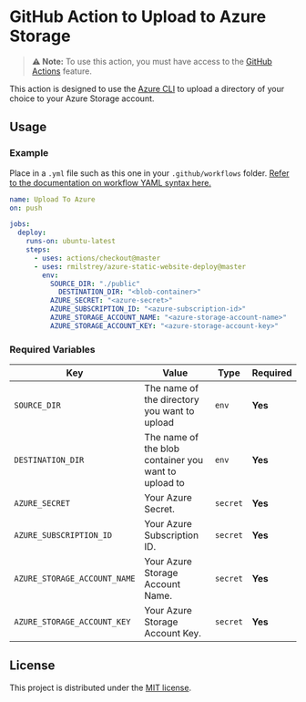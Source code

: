 # GitHub Action to Upload to Azure Storage

> **⚠️ Note:** To use this action, you must have access to the [GitHub Actions](https://github.com/features/actions) feature.

This action is designed to use the [Azure CLI](https://docs.microsoft.com/en-us/cli/azure/install-azure-cli?view=azure-cli-latest) to upload a directory of your choice to your Azure Storage account.

## Usage

### Example

Place in a `.yml` file such as this one in your `.github/workflows` folder. [Refer to the documentation on workflow YAML syntax here.](https://help.github.com/en/articles/workflow-syntax-for-github-actions)

```yaml
name: Upload To Azure
on: push

jobs:
  deploy:
    runs-on: ubuntu-latest
    steps:
      - uses: actions/checkout@master
      - uses: rmilstrey/azure-static-website-deploy@master
        env:
          SOURCE_DIR: "./public"
        	DESTINATION_DIR: "<blob-container>"
          AZURE_SECRET: "<azure-secret>"
          AZURE_SUBSCRIPTION_ID: "<azure-subscription-id>"
          AZURE_STORAGE_ACCOUNT_NAME: "<azure-storage-account-name>"
          AZURE_STORAGE_ACCOUNT_KEY: "<azure-storage-account-key>"
```
### Required Variables

| Key | Value | Type | Required |
| ------------- | ------------- | ------------- | ------------- |
| `SOURCE_DIR` | The name of the directory you want to upload | `env` | **Yes** |
| `DESTINATION_DIR` | The name of the blob container you want to upload to | `env` | **Yes** |
| `AZURE_SECRET` | Your Azure Secret. | `secret` | **Yes** |
| `AZURE_SUBSCRIPTION_ID` | Your Azure Subscription ID. | `secret` | **Yes** |
| `AZURE_STORAGE_ACCOUNT_NAME` | Your Azure Storage Account Name. | `secret` | **Yes** |
| `AZURE_STORAGE_ACCOUNT_KEY` | Your Azure Storage Account Key. | `secret` | **Yes** |

## License

This project is distributed under the [MIT license](LICENSE.md).
